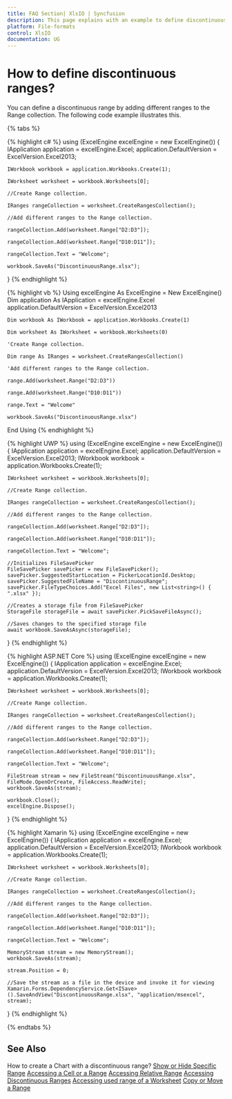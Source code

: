 ```yaml
---
title: FAQ Section| XlsIO | Syncfusion
description: This page explains with an example to define discontinuous ranges using Syncfusion .NET Excel library (XlsIO).
platform: File-formats
control: XlsIO
documentation: UG
---
```


# How to define discontinuous ranges?

You can define a discontinuous range by adding different ranges to the Range collection. The following code example illustrates this.

{% tabs %}  

{% highlight c# %}
using (ExcelEngine excelEngine = new ExcelEngine())
{
    IApplication application = excelEngine.Excel;
    application.DefaultVersion = ExcelVersion.Excel2013;

    IWorkbook workbook = application.Workbooks.Create(1);

    IWorksheet worksheet = workbook.Worksheets[0];

    //Create Range collection.

    IRanges rangeCollection = worksheet.CreateRangesCollection();

    //Add different ranges to the Range collection.

    rangeCollection.Add(worksheet.Range["D2:D3"]);

    rangeCollection.Add(worksheet.Range["D10:D11"]);

    rangeCollection.Text = "Welcome";

    workbook.SaveAs("DiscontinuousRange.xlsx");
}
{% endhighlight %}

{% highlight vb %}
Using excelEngine As ExcelEngine = New ExcelEngine()
    Dim application As IApplication = excelEngine.Excel
    application.DefaultVersion = ExcelVersion.Excel2013

    Dim workbook As IWorkbook = application.Workbooks.Create(1)

    Dim worksheet As IWorksheet = workbook.Worksheets(0)

    'Create Range collection.

    Dim range As IRanges = worksheet.CreateRangesCollection()

    'Add different ranges to the Range collection.

    range.Add(worksheet.Range("D2:D3"))

    range.Add(worksheet.Range("D10:D11"))

    range.Text = "Welcome"

    workbook.SaveAs("DiscontinuousRange.xlsx")
End Using
{% endhighlight %}

{% highlight UWP %}
using (ExcelEngine excelEngine = new ExcelEngine())
{
    IApplication application = excelEngine.Excel;
    application.DefaultVersion = ExcelVersion.Excel2013;
    IWorkbook workbook = application.Workbooks.Create(1);

    IWorksheet worksheet = workbook.Worksheets[0];

    //Create Range collection.

    IRanges rangeCollection = worksheet.CreateRangesCollection();

    //Add different ranges to the Range collection.

    rangeCollection.Add(worksheet.Range["D2:D3"]);

    rangeCollection.Add(worksheet.Range["D10:D11"]);

    rangeCollection.Text = "Welcome";

    //Initializes FileSavePicker
    FileSavePicker savePicker = new FileSavePicker();
    savePicker.SuggestedStartLocation = PickerLocationId.Desktop;
    savePicker.SuggestedFileName = "DiscontinuousRange";
    savePicker.FileTypeChoices.Add("Excel Files", new List<string>() { ".xlsx" });

    //Creates a storage file from FileSavePicker
    StorageFile storageFile = await savePicker.PickSaveFileAsync();

    //Saves changes to the specified storage file
    await workbook.SaveAsAsync(storageFile);
}
{% endhighlight %}

{% highlight ASP.NET Core %}
using (ExcelEngine excelEngine = new ExcelEngine())
{
    IApplication application = excelEngine.Excel;
    application.DefaultVersion = ExcelVersion.Excel2013;
    IWorkbook workbook = application.Workbooks.Create(1);

    IWorksheet worksheet = workbook.Worksheets[0];

    //Create Range collection.

    IRanges rangeCollection = worksheet.CreateRangesCollection();

    //Add different ranges to the Range collection.

    rangeCollection.Add(worksheet.Range["D2:D3"]);

    rangeCollection.Add(worksheet.Range["D10:D11"]);

    rangeCollection.Text = "Welcome";

    FileStream stream = new FileStream("DiscontinuousRange.xlsx", FileMode.OpenOrCreate, FileAccess.ReadWrite);
    workbook.SaveAs(stream);

    workbook.Close();
    excelEngine.Dispose();
}
{% endhighlight %}

{% highlight Xamarin %}
using (ExcelEngine excelEngine = new ExcelEngine())
{
    IApplication application = excelEngine.Excel;
    application.DefaultVersion = ExcelVersion.Excel2013;
    IWorkbook workbook = application.Workbooks.Create(1);

    IWorksheet worksheet = workbook.Worksheets[0];

    //Create Range collection.

    IRanges rangeCollection = worksheet.CreateRangesCollection();

    //Add different ranges to the Range collection.

    rangeCollection.Add(worksheet.Range["D2:D3"]);

    rangeCollection.Add(worksheet.Range["D10:D11"]);

    rangeCollection.Text = "Welcome";

    MemoryStream stream = new MemoryStream();
    workbook.SaveAs(stream);

    stream.Position = 0;

    //Save the stream as a file in the device and invoke it for viewing
    Xamarin.Forms.DependencyService.Get<ISave>().SaveAndView("DiscontinuousRange.xlsx", "application/msexcel", stream);
}
{% endhighlight %}

{% endtabs %}  

## See Also

How to create a Chart with a discontinuous range?
[Show or Hide Specific Range](https://help.syncfusion.com/file-formats/xlsio/worksheet-rows-and-columns-manipulation#show-or-hide-specific-range)
[Accessing a Cell or a Range](https://help.syncfusion.com/file-formats/xlsio/worksheet-cells-manipulation#accessing-a-cell-or-a-range)
[Accessing Relative Range](https://help.syncfusion.com/file-formats/xlsio/worksheet-cells-manipulation#accessing-relative-range)
[Accessing Discontinuous Ranges](https://help.syncfusion.com/file-formats/xlsio/worksheet-cells-manipulation#accessing-discontinuous-ranges)
[Accessing used range of a Worksheet](https://help.syncfusion.com/file-formats/xlsio/worksheet-cells-manipulation#accessing-used-range-of-a-worksheet)
[Copy or Move a Range](https://help.syncfusion.com/file-formats/xlsio/worksheet-cells-manipulation#copy-or-move-a-range)

